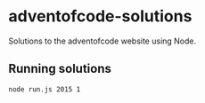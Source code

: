 # adventofcode-solutions
Solutions to the adventofcode website using Node.

## Running solutions
`node run.js 2015 1`
